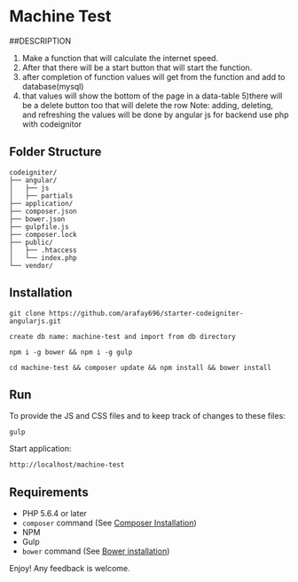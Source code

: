 # Machine Test

##DESCRIPTION

1) Make a function that will calculate the internet speed.
2) After that there will be a start button that will start the function. 
3) after completion of function values will get from the function and add to database(mysql)
4) that values will show the bottom of the page in a data-table
5)there will be a delete button too that will delete the row
Note: adding, deleting, and refreshing the values will be done by angular js for backend use php with codeignitor 

## Folder Structure

```
codeigniter/
├── angular/
│   ├── js
│   ├── partials
├── application/
├── composer.json
├── bower.json
├── gulpfile.js
├── composer.lock
├── public/
│   ├── .htaccess
│   └── index.php
└── vendor/
```

## Installation
```
git clone https://github.com/arafay696/starter-codeigniter-angularjs.git
```

```
create db name: machine-test and import from db directory
```

```
npm i -g bower && npm i -g gulp
```

```
cd machine-test && composer update && npm install && bower install
```

## Run

To provide the JS and CSS files and to keep track of changes to these files:
```
gulp
```

Start application:
```
http://localhost/machine-test
```

## Requirements

- PHP 5.6.4 or later
- `composer` command (See [Composer Installation](https://getcomposer.org/doc/00-intro.md#installation-linux-unix-osx))
- NPM
- Gulp
- `bower` command (See [Bower installation](https://bower.io/))

Enjoy! Any feedback is welcome.